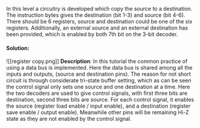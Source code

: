 In this level a circuitry is developed which copy the source to a destination. 
The instruction bytes gives the destination (bit 1-3) and source (bit 4-6).
There should be 6 registers, source and destination could be one of the six registers. 
Additionally, an external source and an external destination has been provided, which is enabled by both 7th bit on the 3-bit decoder. 



#### Solution:
![[register copy.png]]
**Description**:
In this tutorial the common practice of using a data bus is implemented. Here the data bus is shared among all the inputs and outputs, (source and destination pins). The reason for not short circuit is through considerate tri-state buffer setting, which as can be seen the control signal only sets one source and one destination at a time. 
Here the two decoders are used to give control signals, with first three bits are destination, second three bits are source. 
For each control signal, it enables the source (register load enable / input enable), and a destination (register save enable / output enable). Meanwhile other pins will be remaining Hi-Z state as they are not enabled by the control signal. 